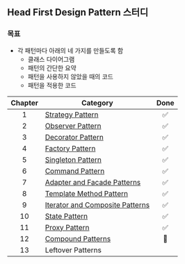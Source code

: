 ## Head First Design Pattern 스터디

### 목표
* 각 패턴마다 아래의 네 가지를 만들도록 함
  - 클래스 다이어그램 
  - 패턴의 간단한 요약
  - 패턴을 사용하지 않았을 때의 코드
  - 패턴을 적용한 코드

| Chapter 	| Category                                                              	| Done             |
|:-------:	|------------------------------------------------------------------------	|:---------------: |
|    1    	| [Strategy Pattern](01-Strategy-Pattern)                                 |:white_check_mark:|
|    2    	| [Observer Pattern](02-Observer-Pattern)                                 |:white_check_mark:|
|    3    	| [Decorator Pattern](03-Decorator-Pattern)                               |:white_check_mark:|
|    4    	| [Factory Pattern](04-Factory-Pattern)                                   |:white_check_mark:|
|    5    	| [Singleton Pattern](05-Singleton-Pattern)                               |:white_check_mark:|
|    6    	| [Command Pattern](06-Command-Pattern)                                   |:white_check_mark:|
|    7    	| [Adapter and Facade Patterns](07-Adapter-and-Facade-Patterns)           |:white_check_mark:|
|    8    	| [Template Method Pattern](08-Template-Method-Pattern)                   |:white_check_mark:|
|    9    	| [Iterator and Composite Patterns](09-Iterator-and-Composite-Patterns)   |:white_check_mark:|
|    10   	| [State Pattern](10-State-Pattern)                                       |:white_check_mark:|
|    11   	| [Proxy Pattern](11-Proxy-Pattern)                                       |:white_check_mark:|
|    12   	| [Compound Patterns](12-Compound-Patterns)                               |     :runner:     |
|    13   	| Leftover Patterns                                                       |                  |
